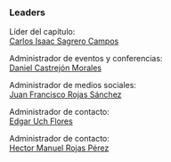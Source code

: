 ### Leaders
Líder del capítulo: <br> [Carlos Isaac Sagrero Campos](mailto:carlos.sagrero@owasp.org) 

Administrador de eventos y conferencias: <br> [Daniel Castrejón Morales](mailto:daniel.morales@owasp.org)

Administrador de medios sociales: <br> [Juan Francisco Rojas Sánchez](mailto:juan.rojas@owasp.org)

Administrador de contacto: <br> [Edgar Uch Flores](mailto:edgar.flores@owasp.org) 

Administrador de contacto: <br> [Hector Manuel Rojas Pérez](mailto:hector.rojas@owasp.org) 
<br><br>
